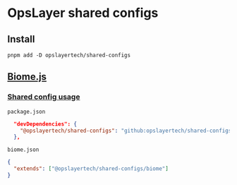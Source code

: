 # OpsLayer shared configs

## Install

```shell
pnpm add -D opslayertech/shared-configs
```
## [Biome.js](https://biomejs.dev/)
### [Shared config usage](https://biomejs.dev/guides/configure-biome/#share-a-configuration-file)



`package.json`

```json
  "devDependencies": {
    "@opslayertech/shared-configs": "github:opslayertech/shared-configs",
  },
```

`biome.json`

```json
{
  "extends": ["@opslayertech/shared-configs/biome"]
}
```
